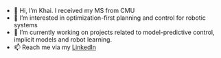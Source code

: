 - 👋 Hi, I’m Khai. I received my MS from CMU
- 👀 I’m interested in optimization-first planning and control for robotic systems
- 🌱 I’m currently working on projects related to model-predictive control, implicit models and robot learning.
- 📫 Reach me via my [LinkedIn](https://www.linkedin.com/in/khainx/)

<!---
xkhainguyen/xkhainguyen is a ✨ special ✨ repository because its `README.md` (this file) appears on your GitHub profile.
You can click the Preview link to take a look at your changes.
--->
